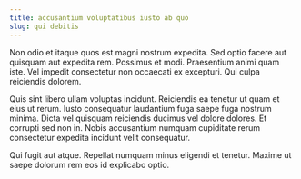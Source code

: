 ```yaml
---
title: accusantium voluptatibus iusto ab quo
slug: qui debitis
---
```


Non odio et itaque quos est magni nostrum expedita. Sed optio facere aut quisquam aut expedita rem. Possimus et modi. Praesentium animi quam iste. Vel impedit consectetur non occaecati ex excepturi. Qui culpa reiciendis dolorem.

Quis sint libero ullam voluptas incidunt. Reiciendis ea tenetur ut quam et eius ut rerum. Iusto consequatur laudantium fuga saepe fuga nostrum minima. Dicta vel quisquam reiciendis ducimus vel dolore dolores. Et corrupti sed non in. Nobis accusantium numquam cupiditate rerum consectetur expedita incidunt velit consequatur.

Qui fugit aut atque. Repellat numquam minus eligendi et tenetur. Maxime ut saepe dolorum rem eos id explicabo optio.
